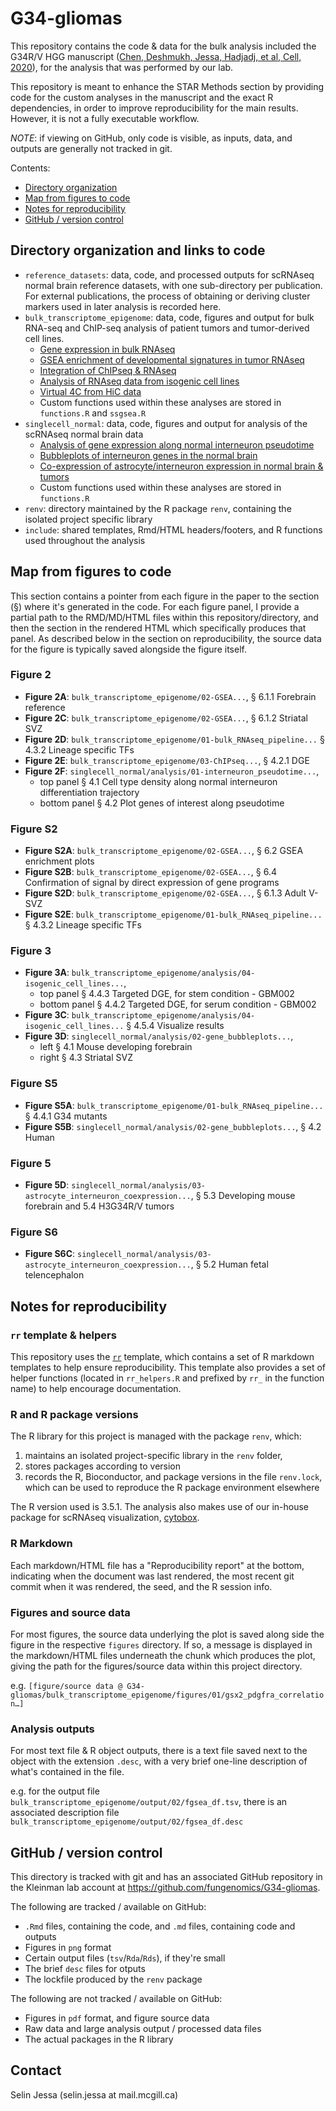 
# G34-gliomas

This repository contains the code & data for the bulk analysis included
the G34R/V HGG manuscript ([Chen, Deshmukh, Jessa, Hadjadj, et al, Cell, 2020](https://doi.org/10.1016/j.cell.2020.11.012)),
for the analysis that was performed by our lab.

This repository is meant to enhance the STAR Methods section by providing code for the custom analyses
in the manuscript and the exact R dependencies, in order to improve reproducibility for the main results.
However, it is not a fully executable workflow.

*NOTE*: if viewing on GitHub, only code is visible, as inputs, data, and outputs
are generally not tracked in git.

Contents:

* [Directory organization](https://github.com/fungenomics/G34-gliomas#directory-organization)
* [Map from figures to code](https://github.com/fungenomics/G34-gliomas#map-from-figures-to-code)
* [Notes for reproducibility](https://github.com/fungenomics/G34-gliomas#notes-for-reproducibility)
* [GitHub / version control](https://github.com/fungenomics/G34-gliomas#github--version-control)


## Directory organization and links to code

* `reference_datasets`: data, code, and processed outputs for scRNAseq
normal brain reference datasets, with one sub-directory per publication.
For external publications, the process
of obtaining or deriving cluster markers used in later analysis is recorded here.
* `bulk_transcriptome_epigenome`: data, code, figures and output for 
bulk RNA-seq and ChIP-seq analysis of patient tumors and tumor-derived cell lines.  
    + [Gene expression in bulk RNAseq](https://fungenomics.github.io/G34-gliomas/bulk_transcriptome_epigenome/analysis/01-bulk_RNAseq_pipeline.html)
    + [GSEA enrichment of developmental signatures in tumor RNAseq](https://fungenomics.github.io/G34-gliomas/bulk_transcriptome_epigenome/analysis/02-GSEA.html)
    + [Integration of ChIPseq & RNAseq](https://fungenomics.github.io/G34-gliomas/bulk_transcriptome_epigenome/analysis/03-ChIPseq.html)
    + [Analysis of RNAseq data from isogenic cell lines](https://fungenomics.github.io/G34-gliomas/bulk_transcriptome_epigenome/analysis/04-isogenic_cell_lines.html)
    + [Virtual 4C from HiC data](https://fungenomics.github.io/G34-gliomas/bulk_transcriptome_epigenome/analysis/05-4C.html)
    + Custom functions used within these analyses are stored in `functions.R` and `ssgsea.R`
* `singlecell_normal`: data, code, figures and output for analysis of the scRNAseq
normal brain data
    + [Analysis of gene expression along normal interneuron pseudotime](https://fungenomics.github.io/G34-gliomas/singlecell_normal/analysis/01-interneuron_pseudotime.html)
    + [Bubbleplots of interneuron genes in the normal brain](https://fungenomics.github.io/G34-gliomas/singlecell_normal/analysis/02-gene_bubbleplots.html)
    + [Co-expression of astrocyte/interneuron expression in normal brain & tumors](https://fungenomics.github.io/G34-gliomas/singlecell_normal/analysis/03-astrocyte_interneuron_coexpression.html)
    + Custom functions used within these analyses are stored in `functions.R`
* `renv`: directory maintained by the R package `renv`, containing the isolated
project specific library
* `include`: shared templates, Rmd/HTML headers/footers, and R functions used
throughout the analysis

## Map from figures to code

This section contains a pointer from each figure in the paper to the section (§) where it's generated in the code.
For each figure panel, I provide a partial path to the RMD/MD/HTML files within this repository/directory,
and then the section in the rendered HTML which specifically produces that panel.
As described below in the section on reproducibility, the source data for the figure is
typically saved alongside the figure itself.

### Figure 2

- **Figure 2A**: `bulk_transcriptome_epigenome/02-GSEA...`, § 6.1.1 Forebrain reference
- **Figure 2C**: `bulk_transcriptome_epigenome/02-GSEA...`, § 6.1.2 Striatal SVZ
- **Figure 2D**: `bulk_transcriptome_epigenome/01-bulk_RNAseq_pipeline...` § 4.3.2 Lineage specific TFs
- **Figure 2E**: `bulk_transcriptome_epigenome/03-ChIPseq...`, § 4.2.1 DGE
- **Figure 2F**: `singlecell_normal/analysis/01-interneuron_pseudotime...`,
    - top panel § 4.1 Cell type density along normal interneuron differentiation trajectory
    - bottom panel § 4.2 Plot genes of interest along pseudotime

### Figure S2

- **Figure S2A**: `bulk_transcriptome_epigenome/02-GSEA...`, § 6.2 GSEA enrichment plots
- **Figure S2B**: `bulk_transcriptome_epigenome/02-GSEA...`, § 6.4 Confirmation of signal by direct expression of gene programs
- **Figure S2D**: `bulk_transcriptome_epigenome/02-GSEA...`, § 6.1.3 Adult V-SVZ
- **Figure S2E**: `bulk_transcriptome_epigenome/01-bulk_RNAseq_pipeline...` § 4.3.2 Lineage specific TFs

### Figure 3

- **Figure 3A**: `bulk_transcriptome_epigenome/analysis/04-isogenic_cell_lines...`,
    - top panel § 4.4.3 Targeted DGE, for stem condition - GBM002
    - bottom panel § 4.4.2 Targeted DGE, for serum condition - GBM002
- **Figure 3C**: `bulk_transcriptome_epigenome/analysis/04-isogenic_cell_lines...` § 4.5.4 Visualize results
- **Figure 3D**: `singlecell_normal/analysis/02-gene_bubbleplots...`,
    - left § 4.1 Mouse developing forebrain
    - right § 4.3 Striatal SVZ

### Figure S5

- **Figure S5A**: `bulk_transcriptome_epigenome/01-bulk_RNAseq_pipeline...` § 4.4.1 G34 mutants
- **Figure S5B**: `singlecell_normal/analysis/02-gene_bubbleplots...`, § 4.2 Human



### Figure 5

- **Figure 5D**: `singlecell_normal/analysis/03-astrocyte_interneuron_coexpression...`, § 5.3 Developing mouse forebrain and 5.4 H3G34R/V tumors


### Figure S6

- **Figure S6C**: `singlecell_normal/analysis/03-astrocyte_interneuron_coexpression...`, § 5.2 Human fetal telencephalon


## Notes for reproducibility


### `rr` template & helpers

This repository uses the [`rr`](https://github.com/sjessa/rr) template, which contains
a set of R markdown templates to help ensure reproducibility. This template also
provides a set of helper functions (located in `rr_helpers.R` and prefixed by `rr_` in the
function name) to help encourage documentation.


### R and R package versions

The R library for this project is managed with the package `renv`,
which:

1. maintains an isolated project-specific library in the `renv` folder,
2. stores packages according to version
3. records the R, Bioconductor, and package versions in the file `renv.lock`, which
can be used to reproduce the R package environment elsewhere

The R version used is 3.5.1.
The analysis also makes use of our in-house package for scRNAseq visualization,
[cytobox](https://github.com/fungenomics/cytobox).


### R Markdown

Each markdown/HTML file has a "Reproducibility report" at the bottom, indicating
when the document was last rendered, the most recent git commit when it was rendered,
the seed, and the R session info.


### Figures and source data

For most figures, the source data underlying the plot is saved along side the figure
in the respective `figures` directory. If so, a message is displayed
in the markdown/HTML files underneath the chunk which produces the plot,
giving the path for the figures/source data within this project directory.

e.g. `[figure/source data @ G34-gliomas/bulk_transcriptome_epigenome/figures/01/gsx2_pdgfra_correlation…]`


### Analysis outputs

For most text file & R object outputs, there is a text file saved next to the object
with the extension `.desc`, with a very brief one-line description of what's contained in the file.

e.g. for the output file `bulk_transcriptome_epigenome/output/02/fgsea_df.tsv`,
there is an associated description file `bulk_transcriptome_epigenome/output/02/fgsea_df.desc`



## GitHub / version control

This directory is tracked with git and has an associated GitHub repository in the Kleinman
lab account at https://github.com/fungenomics/G34-gliomas.

The following are tracked / available on GitHub:

* `.Rmd` files, containing the code, and `.md` files, containing code and outputs
* Figures in `png` format
* Certain output files (`tsv`/`Rda`/`Rds`), if they're small
* The brief `desc` files for otputs
* The lockfile produced by the `renv` package

The following are not tracked / available on GitHub:

* Figures in `pdf` format, and figure source data
* Raw data and large analysis output / processed data files
* The actual packages in the R library 

## Contact

Selin Jessa (selin.jessa at mail.mcgill.ca)
